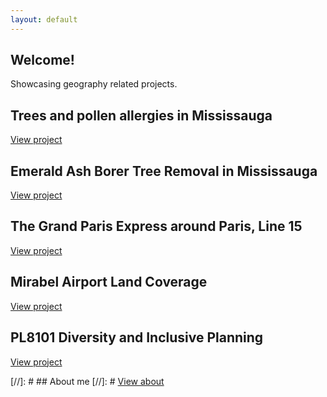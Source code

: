 ```yaml
---
layout: default
---
```


## Welcome!
Showcasing geography related projects.

## Trees and pollen allergies in Mississauga
[View project](./proj_treeallergy.html)

## Emerald Ash Borer Tree Removal in Mississauga
[View project](./proj_emeraldashborer.html)

## The Grand Paris Express around Paris, Line 15
[View project](./proj_gpeligne15.html)

## Mirabel Airport Land Coverage
[View project](./proj_aeroportmirabel.html)

## PL8101 Diversity and Inclusive Planning
[View project](/diversityinclusion.html)


[//]: # ## About me
[//]: # [View about](./about.html)
